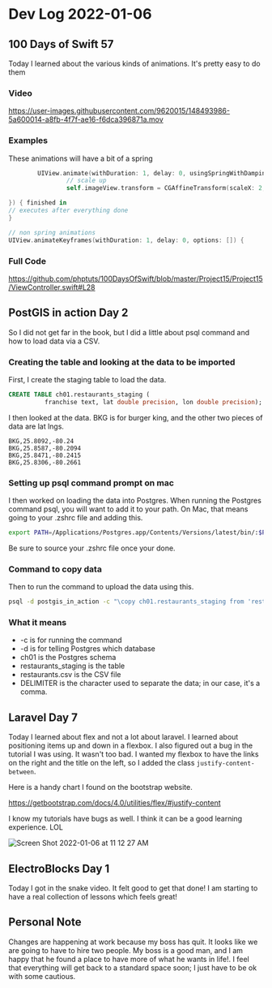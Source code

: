 # Dev Log 2022-01-06


## 100 Days of Swift 57

Today I learned about the various kinds of animations. It's pretty easy to do them

### Video

https://user-images.githubusercontent.com/9620015/148493986-5a600014-a8fb-4f7f-ae16-f6dca396871a.mov

### Examples

These animations will have a bit of a spring
```swift
        UIView.animate(withDuration: 1, delay: 0, usingSpringWithDamping: 0.5, initialSpringVelocity: 5, options: [], animations: {
                // scale up
                self.imageView.transform = CGAffineTransform(scaleX: 2, y: 2)

}) { finished in
// executes after everything done
}
```

```swift
// non spring animations
UIView.animateKeyframes(withDuration: 1, delay: 0, options: []) {
```

### Full Code

https://github.com/phptuts/100DaysOfSwift/blob/master/Project15/Project15/ViewController.swift#L28

## PostGIS in action Day 2

So I did not get far in the book, but I did a little about psql command and how to load data via a CSV.

### Creating the table and looking at the data to be imported

First, I create the staging table to load the data.

```sql
CREATE TABLE ch01.restaurants_staging (
          franchise text, lat double precision, lon double precision);

```

I then looked at the data.  BKG is for burger king, and the other two pieces of data are lat lngs.

```
BKG,25.8092,-80.24
BKG,25.8587,-80.2094
BKG,25.8471,-80.2415
BKG,25.8306,-80.2661
```

### Setting up psql command prompt on mac

I then worked on loading the data into Postgres.  When running the Postgres command psql, you will want to add it to your path.  On Mac, that means going to your .zshrc file and adding this.

```bash
export PATH=/Applications/Postgres.app/Contents/Versions/latest/bin/:$PATH
```

Be sure to source your .zshrc file once your done.

### Command to copy data

Then to run the command to upload the data using this.


```bash
psql -d postgis_in_action -c "\copy ch01.restaurants_staging from 'restaurants.csv' DELIMITER as ','";
```

### What it means

 - -c is for running the command
 - -d is for telling Postgres which database
 - ch01 is the Postgres schema
 - restaurants_staging is the table
 - restaurants.csv is the CSV file
 - DELIMITER is the character used to separate the data; in our case, it's a comma.

## Laravel Day 7

Today I learned about flex and not a lot about laravel.  I learned about positioning items up and down in a flexbox.  I also figured out a bug in the tutorial I was using.  It wasn't too bad.  I wanted my flexbox to have the links on the right and the title on the left, so I added the class `justify-content-between`.

Here is a handy chart I found on the bootstrap website.

https://getbootstrap.com/docs/4.0/utilities/flex/#justify-content

I know my tutorials have bugs as well.  I think it can be a good learning experience.  LOL


![Screen Shot 2022-01-06 at 11 12 27 AM](https://user-images.githubusercontent.com/9620015/148438080-e34c4514-2905-4bd4-89bd-7afab90c7ee4.png)

## ElectroBlocks Day 1 

Today I got in the snake video.  It felt good to get that done!  I am starting to have a real collection of lessons which feels great!

## Personal Note

Changes are happening at work because my boss has quit.  It looks like we are going to have to hire two people.  My boss is a good man, and I am happy that he found a place to have more of what he wants in life!.  I feel that everything will get back to a standard space soon; I just have to be ok with some cautious.  



